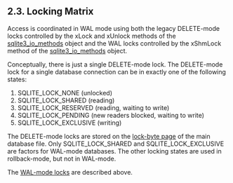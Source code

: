 ## 2\.3\. Locking Matrix


Access is coordinated in WAL mode using both the legacy DELETE\-mode
locks controlled by the xLock and xUnlock methods of the [sqlite3\_io\_methods](c3ref/io_methods.html)
object and the WAL locks controlled by the xShmLock method of the
[sqlite3\_io\_methods](c3ref/io_methods.html) object.



Conceptually, there is just a single DELETE\-mode lock. The DELETE\-mode
lock for a single database connection can be in exactly one of the
following states:


1. SQLITE\_LOCK\_NONE (unlocked)
2. SQLITE\_LOCK\_SHARED (reading)
3. SQLITE\_LOCK\_RESERVED (reading, waiting to write)
4. SQLITE\_LOCK\_PENDING (new readers blocked, waiting to write)
5. SQLITE\_LOCK\_EXCLUSIVE (writing)


The DELETE\-mode locks are stored on the [lock\-byte page](fileformat2.html#lockbyte) of the
main database file.
Only SQLITE\_LOCK\_SHARED and SQLITE\_LOCK\_EXCLUSIVE are factors for WAL\-mode
databases.
The other locking states are used in rollback\-mode, but not in WAL\-mode.



The [WAL\-mode locks](walformat.html#locks) are described above.



